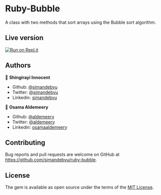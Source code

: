 # Ruby-Bubble

A class with two methods that sort arrays using the Bubble sort algorithm.

## Live version 
[![Run on Repl.it](https://repl.it/badge/github/@simandebvu/ruby-bubble)](https://repl.it/@simandebvu/ruby-bubble)


## Authors

👤 **Shingirayi Innocent**

-   Github: [@simandebvu](https://github.com/simandebvu)
-   Twitter: [@simandebvu](https://twitter.com/simandebvu)
-   Linkedin: [simandebvu](https://linkedin.com/in/simandebvu)

👤 **Osama Aldemeery**

-   Github: [@aldemeery](https://github.com/aldemeery)
-   Twitter: [@aldemeery](https://twitter.com/aldemeery)
-   Linkedin: [osamaaldemeery](https://linkedin.com/in/osamaaldemeery)

## Contributing

Bug reports and pull requests are welcome on GitHub at https://github.com/simandebvu/ruby-bubble.


## License

The gem is available as open source under the terms of the [MIT License](https://opensource.org/licenses/MIT).
